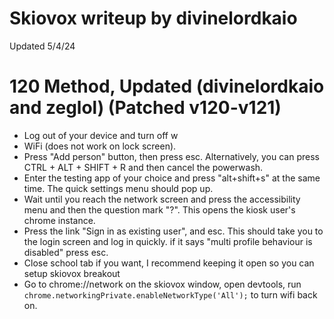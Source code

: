 # Skiovox writeup by divinelordkaio
Updated 5/4/24

# 120 Method, Updated (divinelordkaio and zeglol) (Patched v120-v121)
- Log out of your device and turn off w
- WiFi (does not work on lock screen).
- Press "Add person" button, then press esc. Alternatively, you can press CTRL + ALT + SHIFT + R and then cancel the powerwash.
- Enter the testing app of your choice and press "alt+shift+s" at the same time. The quick settings menu should pop up.
- Wait until you reach the network screen and press the accessibility menu and then the question mark "?". This opens the kiosk user's chrome instance.
- Press the link "Sign in as existing user", and esc. This should take you to the login screen and log in quickly.
if  it says "multi profile behaviour is disabled" press esc.
- Close school tab if you want, I recommend keeping it open so you can setup skiovox breakout
- Go to chrome://network on the skiovox window, open devtools, run `chrome.networkingPrivate.enableNetworkType('All');` to turn wifi back on.

